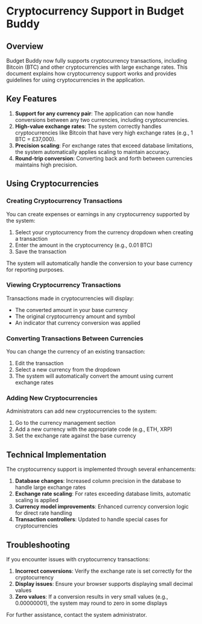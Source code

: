 # Cryptocurrency Support in Budget Buddy

## Overview

Budget Buddy now fully supports cryptocurrency transactions, including Bitcoin (BTC) and other cryptocurrencies with large exchange rates. This document explains how cryptocurrency support works and provides guidelines for using cryptocurrencies in the application.

## Key Features

1. **Support for any currency pair**: The application can now handle conversions between any two currencies, including cryptocurrencies.
2. **High-value exchange rates**: The system correctly handles cryptocurrencies like Bitcoin that have very high exchange rates (e.g., 1 BTC = £37,000).
3. **Precision scaling**: For exchange rates that exceed database limitations, the system automatically applies scaling to maintain accuracy.
4. **Round-trip conversion**: Converting back and forth between currencies maintains high precision.

## Using Cryptocurrencies

### Creating Cryptocurrency Transactions

You can create expenses or earnings in any cryptocurrency supported by the system:

1. Select your cryptocurrency from the currency dropdown when creating a transaction
2. Enter the amount in the cryptocurrency (e.g., 0.01 BTC)
3. Save the transaction

The system will automatically handle the conversion to your base currency for reporting purposes.

### Viewing Cryptocurrency Transactions

Transactions made in cryptocurrencies will display:
- The converted amount in your base currency
- The original cryptocurrency amount and symbol
- An indicator that currency conversion was applied

### Converting Transactions Between Currencies

You can change the currency of an existing transaction:

1. Edit the transaction
2. Select a new currency from the dropdown
3. The system will automatically convert the amount using current exchange rates

### Adding New Cryptocurrencies

Administrators can add new cryptocurrencies to the system:

1. Go to the currency management section
2. Add a new currency with the appropriate code (e.g., ETH, XRP)
3. Set the exchange rate against the base currency

## Technical Implementation

The cryptocurrency support is implemented through several enhancements:

1. **Database changes**: Increased column precision in the database to handle large exchange rates
2. **Exchange rate scaling**: For rates exceeding database limits, automatic scaling is applied
3. **Currency model improvements**: Enhanced currency conversion logic for direct rate handling
4. **Transaction controllers**: Updated to handle special cases for cryptocurrencies

## Troubleshooting

If you encounter issues with cryptocurrency transactions:

1. **Incorrect conversions**: Verify the exchange rate is set correctly for the cryptocurrency
2. **Display issues**: Ensure your browser supports displaying small decimal values
3. **Zero values**: If a conversion results in very small values (e.g., 0.00000001), the system may round to zero in some displays

For further assistance, contact the system administrator.
